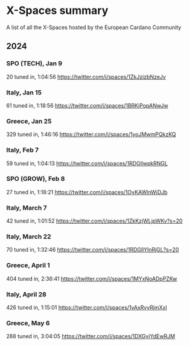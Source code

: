 # X-Spaces summary
A list of all the X-Spaces hosted by the European Cardano Community

## 2024

### SPO (TECH), Jan 9
20 tuned in, 1:04:56
https://twitter.com/i/spaces/1ZkJzjzbNzeJv

### Italy, Jan 15
61 tuned in, 1:18:56
https://twitter.com/i/spaces/1BRKjPopANwJw

### Greece, Jan 25
329 tuned in, 1:46:16
https://twitter.com/i/spaces/1yoJMwmPQkzKQ

### Italy, Feb 7
59 tuned in, 1:04:13
https://twitter.com/i/spaces/1RDGllwpkRNGL

### SPO (GROW), Feb 8
27 tuned in, 1:18:21
https://twitter.com/i/spaces/1OyKAWlnWjDJb

### Italy, March 7
42 tuned in, 1:01:52
https://twitter.com/i/spaces/1ZkKzjWLjpWKv?s=20

### Italy, March 22
70 tuned in, 1:32:46
https://twitter.com/i/spaces/1RDGllYlnRjGL?s=20

### Greece, April 1
404 tuned in, 2:36:41
https://twitter.com/i/spaces/1MYxNoADpPZKw

### Italy, April 28
426 tuned in, 1:15:01
https://twitter.com/i/spaces/1vAxRvyRjmXxl

### Greece, May 6
288 tuned in, 3:04:05
https://twitter.com/i/spaces/1DXGyjYdEwRJM

